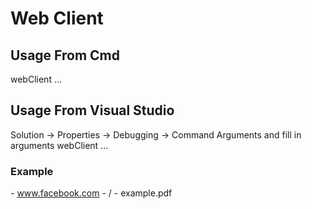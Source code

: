 # Web Client

## Usage From Cmd 
webClient <hostname> <homepage> <files1> ...

## Usage From Visual Studio
Solution -> Properties -> Debugging -> Command Arguments and fill in arguments 
webClient <hostname> <homepage> <files1> ...

### Example
<hostname> - www.facebook.com
<homepage> - /
<files1> - example.pdf 